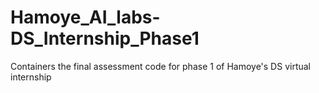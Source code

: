 # Hamoye_AI_labs-DS_Internship_Phase1
Containers the final assessment code for phase 1 of Hamoye's DS virtual internship
